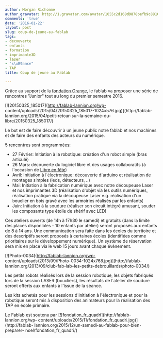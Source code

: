 ```yaml
---
author: Morgan Richomme
author_gravatar: http://1.gravatar.com/avatar/1055c2d168d9878befb9c8810eda96dc?s=96&d=mm&r=g
comments: 'true'
date: '2016-01-22'
layout: post
slug: coup-de-jeune-au-fablab
tags:
- decouverte
- enfants
- formation
- imprimante3D
- laser
- "s\xE9ance"
- TAP
title: Coup de jeune au Fablab

---
```

Grâce au support de la [fondation Orange](http://www.fondationorange.com/), le
fablab va proposer une série de rencontres "Junior" tout au long du premier
semestre 2016.

[![20150325_185017](http://fablab-lannion.org/wp-
content/uploads/2015/04/20150325_185017-1024x576.jpg)](http://fablab-
lannion.org/2015/04/petit-retour-sur-la-semaine-du-libre/20150325_185017/)

Le but est de faire découvrir à un jeune public notre fablab et nos machines
et de faire des enfants des acteurs du numérique.

5 rencontres sont programmées:

  * 27 Février: Initiation à la robotique: création d'un robot simple (bras articulé)
  * 26 Mars: découverte du logiciel libre et des usages collaboratifs (à l'occasion de [Libre en fête](http://libre-en-fete-tregor.fr/))
  * Avril: Initiation à l'électronique: découverte d'arduino et réalisation de montages simples (leds, détecteurs, ..)
  * Mai: Initiation à la fabrication numérique avec notre découpeuse Laser et nos imprimantes 3D (réalisation d'objet via les outils numériques, réalisation pratique via la découpeuse Laser e.g. réalisation d'un bouclier en bois gravé avec les armoiries réalisés par les enfants)
  * Juin: Initiation à la soudure (réaliser son circuit intégré amusant, souder les composants type étoile de shérif avec LED)

Ces ateliers ouverts (de 14h à 17h30 le samedi) et gratuits (dans la limite
des places disponibles - 10 enfants par atelier) seront proposés aux enfants
de 8 à 14 ans. Une communication sera faite dans les écoles du territoire et
des descriptifs seront proposés à certaines écoles (identifiées comme
prioritaires sur le développement numérique). Un système de réservation sera
mis en place via le web 15 jours avant chaque événement.

[![Photo-0034](http://fablab-lannion.org/wp-
content/uploads/2013/09/Photo-0034-1024x768.jpg)](http://fablab-
lannion.org/2013/09/club-fab-lab-les-petits-debrouillards/photo-0034/)

Les petits robots réalisés lors de la session robotique, les objets fabriqués
lors de la session LASER (boucliers), les résultats de l'atelier de soudure
seront offerts aux enfants à l'issue de la séance.

Les kits achetés pour les sessions d'initiation à l'électronique et pour la
robotique seront mis à disposition des animateurs pour la réalisation des TAP
en école primaire.

Le Fablab est soutenu par [![fondation_fr_quadri](http://fablab-
lannion.org/wp-
content/uploads/2015/11/fondation_fr_quadri.jpg)](http://fablab-
lannion.org/2015/12/un-samedi-au-fablab-pour-bien-preparer-
noel/fondation_fr_quadri/)


